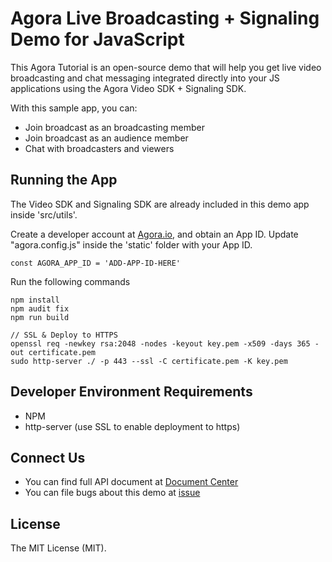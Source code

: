 # Agora Live Broadcasting + Signaling Demo for JavaScript

This Agora Tutorial is an open-source demo that will help you get live video broadcasting and chat messaging integrated directly into your JS applications using the Agora Video SDK + Signaling SDK.

With this sample app, you can:

- Join broadcast as an broadcasting member
- Join broadcast as an audience member
- Chat with broadcasters and viewers

## Running the App

The Video SDK and Signaling SDK are already included in this demo app inside 'src/utils'.

Create a developer account at [Agora.io](https://dashboard.agora.io/signin/), and obtain an App ID. Update "agora.config.js" inside the 'static' folder with your App ID.

```
const AGORA_APP_ID = 'ADD-APP-ID-HERE'
```

Run the following commands

```
npm install
npm audit fix
npm run build

// SSL & Deploy to HTTPS
openssl req -newkey rsa:2048 -nodes -keyout key.pem -x509 -days 365 -out certificate.pem
sudo http-server ./ -p 443 --ssl -C certificate.pem -K key.pem
```

## Developer Environment Requirements
* NPM
* http-server (use SSL to enable deployment to https)

## Connect Us

- You can find full API document at [Document Center](https://docs.agora.io/en/)
- You can file bugs about this demo at [issue](https://github.com/AgoraIO/Agora-iOS-Tutorial-Swift-1to1/issues)

## License

The MIT License (MIT).

